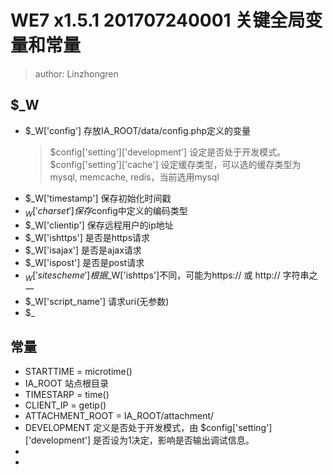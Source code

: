 WE7 x1.5.1 201707240001 关键全局变量和常量
==========================================
> author: Linzhongren

## $_W
* $_W['config'] 存放IA_ROOT/data/config.php定义的变量
  > $config['setting']['development'] 设定是否处于开发模式。  
  > $config['setting']['cache'] 设定缓存类型，可以选的缓存类型为 mysql, memcache, redis，当前选用mysql  
* $_W['timestamp'] 保存初始化时间戳
* $_W['charset'] 保存$config中定义的编码类型
* $_W['clientip'] 保存远程用户的ip地址
* $_W['ishttps'] 是否是https请求
* $_W['isajax'] 是否是ajax请求
* $_W['ispost'] 是否是post请求
* $_W['sitescheme'] 根据$_W['ishttps']不同，可能为https:// 或 http:// 字符串之一
* $_W['script_name'] 请求uri(无参数)
* $_

## 常量
* STARTTIME = microtime()
* IA_ROOT 站点根目录
* TIMESTARP = time()
* CLIENT_IP = getip()
* ATTACHMENT_ROOT = IA_ROOT/attachment/
* DEVELOPMENT 定义是否处于开发模式，由 $config['setting']['development'] 是否设为1决定，影响是否输出调试信息。
* 
* 
